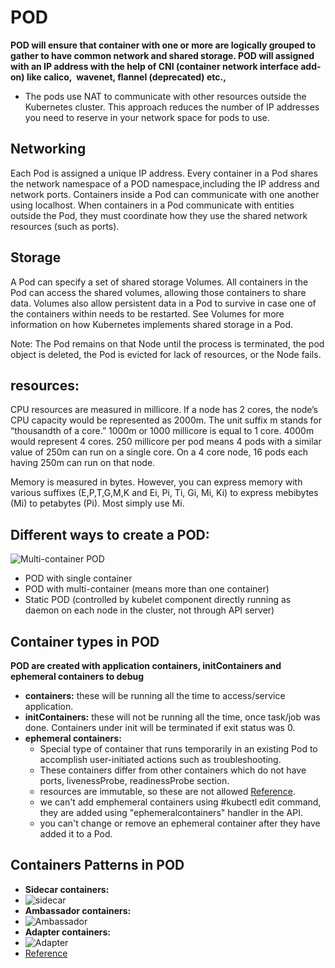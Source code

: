 # POD

**POD will ensure that container with one or more are logically grouped to gather to have common network and shared storage. POD will assigned with an IP address with the help of CNI (container network interface add-on) like calico,  wavenet, flannel (deprecated) etc.,**

- The pods use NAT to communicate with other resources outside the Kubernetes cluster. This approach reduces the number of IP addresses you need to reserve in your network space for pods to use.

## Networking
Each Pod is assigned a unique IP address. Every container in a Pod shares the network namespace of a POD namespace,including the IP address and network ports. Containers inside a Pod can communicate with one another using localhost. When containers in a Pod communicate with entities outside the Pod, they must coordinate how they use the shared network resources (such as ports).

## Storage
A Pod can specify a set of shared storage Volumes. All containers in the Pod can access the shared volumes, allowing those containers to share data. Volumes also allow persistent data in a Pod to survive in case one of the containers within needs to be restarted. See Volumes for more information on how Kubernetes implements shared storage in a Pod.

Note:
The Pod remains on that Node until the process is terminated, the pod object is deleted, the Pod is evicted for lack of resources, or the Node fails.

## resources:
CPU resources are measured in millicore. If a node has 2 cores, the node’s CPU capacity would be represented as 2000m. The unit suffix m stands for “thousandth of a core.” 1000m or 1000 millicore is equal to 1 core. 4000m would represent 4 cores. 250 millicore per pod means 4 pods with a similar value of 250m can run on a single core. On a 4 core node, 16 pods each having 250m can run on that node.

Memory is measured in bytes. However, you can express memory with various suffixes (E,P,T,G,M,K and Ei, Pi, Ti, Gi, Mi, Ki) to express mebibytes (Mi) to petabytes (Pi). Most simply use Mi.

## Different ways to create a POD:

![Multi-container POD](pod_for_yt.png)

- POD with single container
- POD with multi-container (means more than one container)
- Static POD (controlled by kubelet component directly running as daemon on each node in the cluster, not through API server)

## Container types in POD
**POD are created with application containers, initContainers and ephemeral containers to debug**

- **containers:** these will be running all the time to access/service application.
- **initContainers:** these will not be running all the time, once task/job was done. Containers under init will be terminated if exit status was 0.
- **ephemeral containers:**
  - Special type of container that runs temporarily in an existing Pod to accomplish user-initiated actions such as troubleshooting.
  - These containers differ from other containers which do not have ports, livenessProbe, readinessProbe section.
  - resources are immutable, so these are not allowed [Reference](https://kubernetes.io/docs/reference/generated/kubernetes-api/v1.22/#ephemeralcontainer-v1-core).
  - we can't add emphemeral containers using #kubectl edit command, they are added using "ephemeralcontainers" handler in the API.
  - you can't change or remove an ephemeral container after they have added it to a Pod.

## Containers Patterns in POD

- **Sidecar containers:**
- ![sidecar](https://d33wubrfki0l68.cloudfront.net/b7b7a33a62a27dead666a7c5ffc61cb89eeecf78/040b2/images/blog/2015-06-00-the-distributed-system-toolkit-patterns/sidecar-containers.png)
- **Ambassador containers:**
- ![Ambassador](https://d33wubrfki0l68.cloudfront.net/5b7d4af2e37b1d337ef0bd90b65b7944d7ecac8d/1d5bc/images/blog/2015-06-00-the-distributed-system-toolkit-patterns/ambassador-containers.png)
- **Adapter containers:**
- ![Adapter](https://d33wubrfki0l68.cloudfront.net/a55d1c355a9f778e38a775a87fd5b2b52db661dc/0c44c/images/blog/2015-06-00-the-distributed-system-toolkit-patterns/adapter-containers.png)
- [Reference](https://kubernetes.io/blog/2015/06/the-distributed-system-toolkit-patterns/)